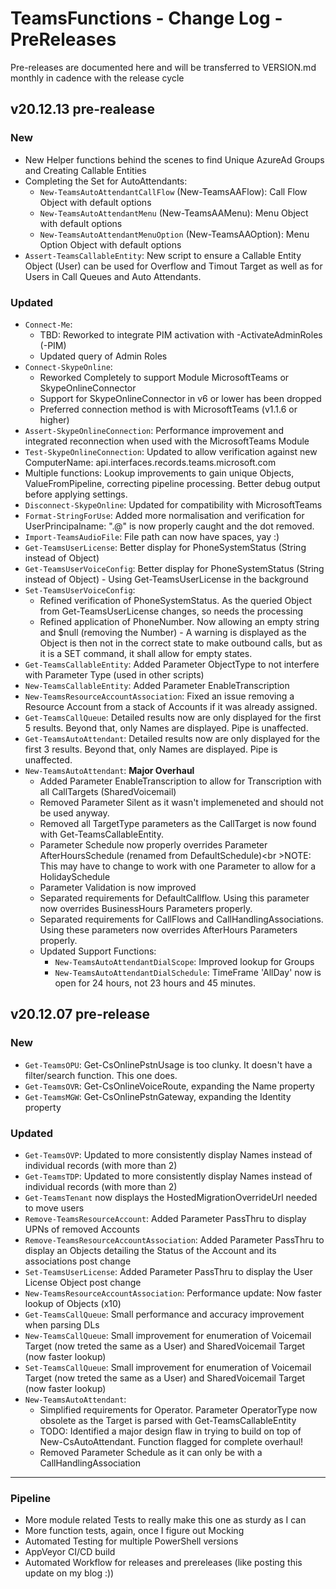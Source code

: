 ﻿# TeamsFunctions - Change Log - PreReleases

Pre-releases are documented here and will be transferred to VERSION.md monthly in cadence with the release cycle

## v20.12.13 pre-realease

### New

- New Helper functions behind the scenes to find Unique AzureAd Groups and Creating Callable Entities
- Completing the Set for AutoAttendants:
  - `New-TeamsAutoAttendantCallFlow` (New-TeamsAAFlow): Call Flow Object with default options
  - `New-TeamsAutoAttendantMenu` (New-TeamsAAMenu): Menu Object with default options
  - `New-TeamsAutoAttendantMenuOption` (New-TeamsAAOption): Menu Option Object with default options
- `Assert-TeamsCallableEntity`: New script to ensure a Callable Entity Object (User) can be used for Overflow and Timout Target as well as for Users in Call Queues and Auto Attendants.

### Updated

- `Connect-Me`:
  - TBD: Reworked to integrate PIM activation with -ActivateAdminRoles (-PIM)
  - Updated query of Admin Roles
- `Connect-SkypeOnline`:
  - Reworked Completely to support Module MicrosoftTeams or SkypeOnlineConnector
  - Support for SkypeOnlineConnector in v6 or lower has been dropped
  - Preferred connection method is with MicrosoftTeams (v1.1.6 or higher)
- `Assert-SkypeOnlineConnection`: Performance improvement and integrated reconnection when used with the MicrosoftTeams Module
- `Test-SkypeOnlineConnection`: Updated to allow verification against new ComputerName: api.interfaces.records.teams.microsoft.com
- Multiple functions: Lookup improvements to gain unique Objects, ValueFromPipeline, correcting pipeline processing. Better debug output before applying settings.
- `Disconnect-SkypeOnline`: Updated for compatibility with MicrosoftTeams
- `Format-StringForUse`: Added more normalisation and verification for UserPrincipalname: ".@" is now properly caught and the dot removed.
- `Import-TeamsAudioFile`: File path can now have spaces, yay :)
- `Get-TeamsUserLicense`: Better display for PhoneSystemStatus (String instead of Object)
- `Get-TeamsUserVoiceConfig`: Better display for PhoneSystemStatus (String instead of Object) - Using Get-TeamsUserLicense in the background
- `Set-TeamsUserVoiceConfig`:
  - Refined verification of PhoneSystemStatus. As the queried Object from Get-TeamsUserLicense changes, so needs the processing
  - Refined application of PhoneNumber. Now allowing an empty string and $null (removing the Number) - A warning is displayed as the Object is then not in the correct state to make outbound calls, but as it is a SET command, it shall allow for empty states.
- `Get-TeamsCallableEntity`: Added Parameter ObjectType to not interfere with Parameter Type (used in other scripts)
- `New-TeamsCallableEntity`: Added Parameter EnableTranscription
- `New-TeamsResourceAccountAssociation`: Fixed an issue removing a Resource Account from a stack of Accounts if it was already assigned.
- `Get-TeamsCallQueue`: Detailed results now are only displayed for the first 5 results. Beyond that, only Names are displayed. Pipe is unaffected.
- `Get-TeamsAutoAttendant`: Detailed results now are only displayed for the first 3 results. Beyond that, only Names are displayed. Pipe is unaffected.
- `New-TeamsAutoAttendant`: **Major Overhaul**
  - Added Parameter EnableTranscription to allow for Transcription with all CallTargets (SharedVoicemail)
  - Removed Parameter Silent as it wasn't implemeneted and should not be used anyway.
  - Removed all TargetType parameters as the CallTarget is now found with Get-TeamsCallableEntity.
  - Parameter Schedule now properly overrides Parameter AfterHoursSchedule (renamed from DefaultSchedule)<br \>NOTE: This may have to change to work with one Parameter to allow for a HolidaySchedule
  - Parameter Validation is now improved
  - Separated requirements for DefaultCallflow. Using this parameter now overrides BusinessHours Parameters properly.
  - Separated requirements for CallFlows and CallHandlingAssociations. Using these parameters now overrides AfterHours Parameters properly.
  - Updated Support Functions:
    - `New-TeamsAutoAttendantDialScope`: Improved lookup for Groups
    - `New-TeamsAutoAttendantDialSchedule`: TimeFrame 'AllDay' now is open for 24 hours, not 23 hours and 45 minutes.

## v20.12.07 pre-release

### New

- `Get-TeamsOPU`: Get-CsOnlinePstnUsage is too clunky. It doesn't have a filter/search function. This one does.
- `Get-TeamsOVR`: Get-CsOnlineVoiceRoute, expanding the Name property
- `Get-TeamsMGW`: Get-CsOnlinePstnGateway, expanding the Identity property

### Updated

- `Get-TeamsOVP`: Updated to more consistently display Names instead of individual records (with more than 2)
- `Get-TeamsTDP`: Updated to more consistently display Names instead of individual records (with more than 2)
- `Get-TeamsTenant` now displays the HostedMigrationOverrideUrl needed to move users
- `Remove-TeamsResourceAccount`: Added Parameter PassThru to display UPNs of removed Accounts
- `Remove-TeamsResourceAccountAssociation`: Added Parameter PassThru to display an Objects detailing the Status of the Account and its associations post change
- `Set-TeamsUserLicense`: Added Parameter PassThru to display the User License Object post change
- `New-TeamsResourceAccountAssociation`: Performance update: Now faster lookup of Objects (x10)
- `Get-TeamsCallQueue`: Small performance and accuracy improvement when parsing DLs
- `New-TeamsCallQueue`: Small improvement for enumeration of Voicemail Target (now treted the same as a User) and SharedVoicemail Target (now faster lookup)
- `Set-TeamsCallQueue`: Small improvement for enumeration of Voicemail Target (now treted the same as a User) and SharedVoicemail Target (now faster lookup)
- `New-TeamsAutoAttendant`:
  - Simplified requirements for Operator. Parameter OperatorType now obsolete as the Target is parsed with Get-TeamsCallableEntity
  - TODO: Identified a major design flaw in trying to build on top of New-CsAutoAttendant. Function flagged for complete overhaul!
  - Removed Parameter Schedule as it can only be with a CallHandlingAssociation

---------------------------------------------

### Pipeline

- More module related Tests to really make this one as sturdy as I can
- More function tests, again, once I figure out Mocking
- Automated Testing for multiple PowerShell versions
- AppVeyor CI/CD build
- Automated Workflow for releases and prereleases (like posting this update on my blog :))
